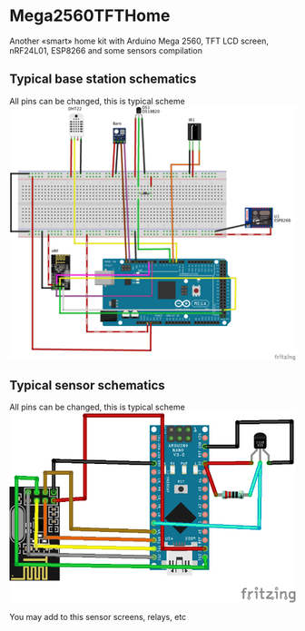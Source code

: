 # Mega2560TFTHome
Another «smart» home kit with Arduino Mega 2560, TFT LCD screen, nRF24L01, ESP8266 and some sensors compilation

## Typical base station schematics 
All pins can be changed, this is typical scheme
![Typical schematics](/Hardware/typical_bb.png?raw=true "Typical schematics")


## Typical sensor schematics
All pins can be changed, this is typical scheme
![Radio Sensor schematics](/Hardware/sensor_bb.png?raw=true "Radio Sensor schematics")

You may add to this sensor screens, relays, etc
